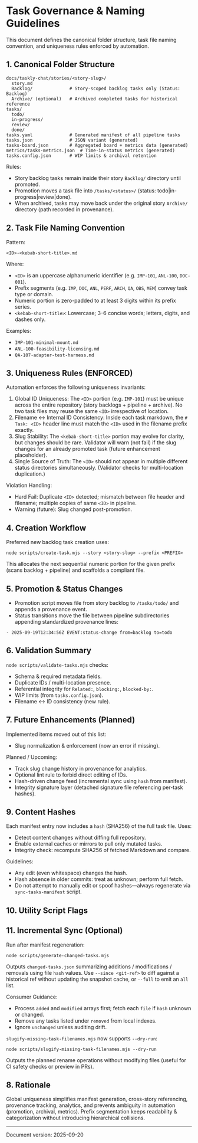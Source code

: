 # Task Governance & Naming Guidelines

This document defines the canonical folder structure, task file naming convention, and uniqueness rules enforced by automation.

## 1. Canonical Folder Structure

```
docs/taskly-chat/stories/<story-slug>/
  story.md
  Backlog/              # Story-scoped backlog tasks only (Status: Backlog)
  Archive/ (optional)   # Archived completed tasks for historical reference
tasks/
  todo/
  in-progress/
  review/
  done/
tasks.yaml              # Generated manifest of all pipeline tasks
tasks.json              # JSON variant (generated)
tasks-board.json        # Aggregated board + metrics data (generated)
metrics/tasks-metrics.json  # Time-in-status metrics (generated)
tasks.config.json       # WIP limits & archival retention
```

Rules:
- Story backlog tasks remain inside their story `Backlog/` directory until promoted.
- Promotion moves a task file into `/tasks/<status>/` (status: todo|in-progress|review|done).
- When archived, tasks may move back under the original story `Archive/` directory (path recorded in provenance).

## 2. Task File Naming Convention

Pattern:
```
<ID>-<kebab-short-title>.md
```

Where:
- `<ID>` is an uppercase alphanumeric identifier (e.g. `IMP-101`, `ANL-100`, `DOC-001`).
- Prefix segments (e.g. `IMP`, `DOC`, `ANL`, `PERF`, `ARCH`, `QA`, `OBS`, `MEM`) convey task type or domain.
- Numeric portion is zero-padded to at least 3 digits within its prefix series.
- `<kebab-short-title>`: Lowercase; 3–6 concise words; letters, digits, and dashes only.

Examples:
- `IMP-101-minimal-mount.md`
- `ANL-100-feasibility-licensing.md`
- `QA-107-adapter-test-harness.md`

## 3. Uniqueness Rules (ENFORCED)

Automation enforces the following uniqueness invariants:
1. Global ID Uniqueness: The `<ID>` portion (e.g. `IMP-101`) must be unique across the entire repository (story backlogs + pipeline + archive). No two task files may reuse the same `<ID>` irrespective of location.
2. Filename ↔ Internal ID Consistency: Inside each task markdown, the `# Task: <ID>` header line must match the `<ID>` used in the filename prefix exactly.
3. Slug Stability: The `<kebab-short-title>` portion may evolve for clarity, but changes should be rare. Validator will warn (not fail) if the slug changes for an already promoted task (future enhancement placeholder).
4. Single Source of Truth: The `<ID>` should not appear in multiple different status directories simultaneously. (Validator checks for multi-location duplication.)

Violation Handling:
- Hard Fail: Duplicate `<ID>` detected; mismatch between file header and filename; multiple copies of same `<ID>` in pipeline.
- Warning (future): Slug changed post-promotion.

## 4. Creation Workflow

Preferred new backlog task creation uses:
```
node scripts/create-task.mjs --story <story-slug> --prefix <PREFIX>
```
This allocates the next sequential numeric portion for the given prefix (scans backlog + pipeline) and scaffolds a compliant file.

## 5. Promotion & Status Changes

- Promotion script moves file from story backlog to `/tasks/todo/` and appends a provenance event.
- Status transitions move the file between pipeline subdirectories appending standardized provenance lines:
```
- 2025-09-19T12:34:56Z EVENT:status-change from=backlog to=todo
```

## 6. Validation Summary

`node scripts/validate-tasks.mjs` checks:
- Schema & required metadata fields.
- Duplicate IDs / multi-location presence.
- Referential integrity for `Related:`, `blocking:`, `blocked-by:`.
- WIP limits (from `tasks.config.json`).
- Filename ↔ ID consistency (new rule).

## 7. Future Enhancements (Planned)
Implemented items moved out of this list:
- Slug normalization & enforcement (now an error if missing).

Planned / Upcoming:
- Track slug change history in provenance for analytics.
- Optional lint rule to forbid direct editing of IDs.
- Hash-driven change feed (incremental sync using `hash` from manifest).
- Integrity signature layer (detached signature file referencing per-task hashes).

## 9. Content Hashes
Each manifest entry now includes a `hash` (SHA256) of the full task file. Uses:
- Detect content changes without diffing full repository.
- Enable external caches or mirrors to pull only mutated tasks.
- Integrity check: recompute SHA256 of fetched Markdown and compare.

Guidelines:
- Any edit (even whitespace) changes the hash.
- Hash absence in older commits: treat as unknown; perform full fetch.
- Do not attempt to manually edit or spoof hashes—always regenerate via `sync-tasks-manifest` script.

## 10. Utility Script Flags
## 11. Incremental Sync (Optional)
Run after manifest regeneration:
```
node scripts/generate-changed-tasks.mjs
```
Outputs `changed-tasks.json` summarizing additions / modifications / removals using file `hash` values. Use `--since <git-ref>` to diff against a historical ref without updating the snapshot cache, or `--full` to emit an `all` list.

Consumer Guidance:
- Process `added` and `modified` arrays first; fetch each `file` if `hash` unknown or changed.
- Remove any tasks listed under `removed` from local indexes.
- Ignore `unchanged` unless auditing drift.

`slugify-missing-task-filenames.mjs` now supports `--dry-run`:
```
node scripts/slugify-missing-task-filenames.mjs --dry-run
```
Outputs the planned rename operations without modifying files (useful for CI safety checks or preview in PRs).

## 8. Rationale
Global uniqueness simplifies manifest generation, cross-story referencing, provenance tracking, analytics, and prevents ambiguity in automation (promotion, archival, metrics). Prefix segmentation keeps readability & categorization without introducing hierarchical collisions.

---
Document version: 2025-09-20
